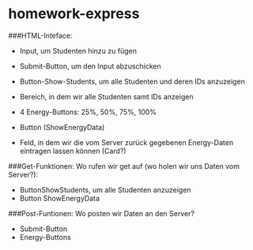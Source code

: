 # homework-express


###HTML-Inteface: 
- Input, um Studenten hinzu zu fügen 
- Submit-Button, um den Input abzuschicken
- Button-Show-Students, um alle Studenten und deren IDs anzuzeigen
- Bereich, in dem wir alle Studenten samt IDs anzeigen 


- 4 Energy-Buttons: 25%, 50%, 75%, 100%
- Button (ShowEnergyData)
- Feld, in dem wir die vom Server zurück gegebenen Energy-Daten eintragen lassen können (Card?)




###Get-Funktionen: Wo rufen wir get auf (wo holen wir uns Daten vom Server?): 

- ButtonShowStudents, um alle Studenten anzuzeigen
- Button ShowEnergyData 


###Post-Funtionen: Wo posten wir Daten an den Server? 

- Submit-Button
- Energy-Buttons
